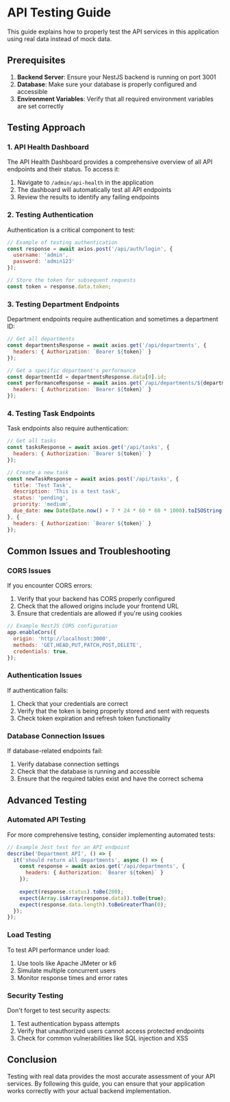 # API Testing Guide

This guide explains how to properly test the API services in this application using real data instead of mock data.

## Prerequisites

1. **Backend Server**: Ensure your NestJS backend is running on port 3001
2. **Database**: Make sure your database is properly configured and accessible
3. **Environment Variables**: Verify that all required environment variables are set correctly

## Testing Approach

### 1. API Health Dashboard

The API Health Dashboard provides a comprehensive overview of all API endpoints and their status. To access it:

1. Navigate to `/admin/api-health` in the application
2. The dashboard will automatically test all API endpoints
3. Review the results to identify any failing endpoints

### 2. Testing Authentication

Authentication is a critical component to test:

```javascript
// Example of testing authentication
const response = await axios.post('/api/auth/login', {
  username: 'admin',
  password: 'admin123'
});

// Store the token for subsequent requests
const token = response.data.token;
```

### 3. Testing Department Endpoints

Department endpoints require authentication and sometimes a department ID:

```javascript
// Get all departments
const departmentsResponse = await axios.get('/api/departments', {
  headers: { Authorization: `Bearer ${token}` }
});

// Get a specific department's performance
const departmentId = departmentsResponse.data[0].id;
const performanceResponse = await axios.get(`/api/departments/${departmentId}/performance`, {
  headers: { Authorization: `Bearer ${token}` }
});
```

### 4. Testing Task Endpoints

Task endpoints also require authentication:

```javascript
// Get all tasks
const tasksResponse = await axios.get('/api/tasks', {
  headers: { Authorization: `Bearer ${token}` }
});

// Create a new task
const newTaskResponse = await axios.post('/api/tasks', {
  title: 'Test Task',
  description: 'This is a test task',
  status: 'pending',
  priority: 'medium',
  due_date: new Date(Date.now() + 7 * 24 * 60 * 60 * 1000).toISOString()
}, {
  headers: { Authorization: `Bearer ${token}` }
});
```

## Common Issues and Troubleshooting

### CORS Issues

If you encounter CORS errors:

1. Verify that your backend has CORS properly configured
2. Check that the allowed origins include your frontend URL
3. Ensure that credentials are allowed if you're using cookies

```javascript
// Example NestJS CORS configuration
app.enableCors({
  origin: 'http://localhost:3000',
  methods: 'GET,HEAD,PUT,PATCH,POST,DELETE',
  credentials: true,
});
```

### Authentication Issues

If authentication fails:

1. Check that your credentials are correct
2. Verify that the token is being properly stored and sent with requests
3. Check token expiration and refresh token functionality

### Database Connection Issues

If database-related endpoints fail:

1. Verify database connection settings
2. Check that the database is running and accessible
3. Ensure that the required tables exist and have the correct schema

## Advanced Testing

### Automated API Testing

For more comprehensive testing, consider implementing automated tests:

```javascript
// Example Jest test for an API endpoint
describe('Department API', () => {
  it('should return all departments', async () => {
    const response = await axios.get('/api/departments', {
      headers: { Authorization: `Bearer ${token}` }
    });
    
    expect(response.status).toBe(200);
    expect(Array.isArray(response.data)).toBe(true);
    expect(response.data.length).toBeGreaterThan(0);
  });
});
```

### Load Testing

To test API performance under load:

1. Use tools like Apache JMeter or k6
2. Simulate multiple concurrent users
3. Monitor response times and error rates

### Security Testing

Don't forget to test security aspects:

1. Test authentication bypass attempts
2. Verify that unauthorized users cannot access protected endpoints
3. Check for common vulnerabilities like SQL injection and XSS

## Conclusion

Testing with real data provides the most accurate assessment of your API services. By following this guide, you can ensure that your application works correctly with your actual backend implementation. 